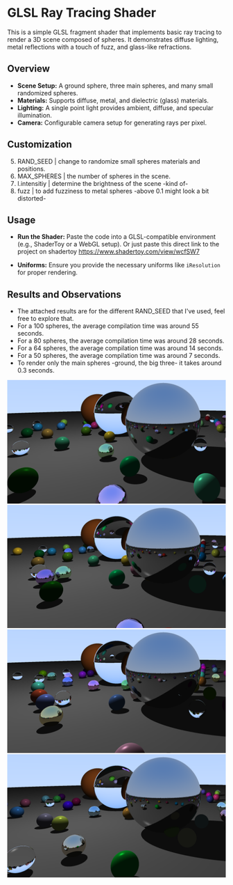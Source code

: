 # GLSL Ray Tracing Shader

This is a simple GLSL fragment shader that implements basic ray tracing to render a 3D scene composed of spheres. It demonstrates diffuse lighting, metal reflections with a touch of fuzz, and glass-like refractions.

## Overview

- **Scene Setup:** A ground sphere, three main spheres, and many small randomized spheres.
- **Materials:** Supports diffuse, metal, and dielectric (glass) materials.
- **Lighting:** A single point light provides ambient, diffuse, and specular illumination.
- **Camera:** Configurable camera setup for generating rays per pixel.

## Customization
5. RAND_SEED | change to randomize small spheres materials and positions.
27. MAX_SPHERES | the number of spheres in the scene.
160. l.intensitiy | determine the brightness of the scene -kind of-
307. fuzz | to add fuzziness to metal spheres -above 0.1 might look a bit distorted-

## Usage

- **Run the Shader:** Paste the code into a GLSL-compatible environment (e.g., ShaderToy or a WebGL setup). Or just paste this direct link to the project on shadertoy https://www.shadertoy.com/view/wcfSW7

- **Uniforms:** Ensure you provide the necessary uniforms like `iResolution` for proper rendering.

## Results and Observations

- The attached results are for the different RAND_SEED that I've used, feel free to explore that.
- For a 100 spheres, the average compilation time was around 55 seconds.
- For a 80 spheres, the average compilation time was around 28 seconds.
- For a 64 spheres, the average compilation time was around 14 seconds.
- For a 50 spheres, the average compilation time was around 7 seconds.
- To render only the main spheres -ground, the big three- it takes around 0.3 seconds.   

![randomized result #1](Results/Poject_2_result1.png) 
![randomized result #2](Results/Poject_2_result2.png) 
![randomized result #3](Results/Poject_2_result3.png) 
![randomized result #4](Results/Poject_2_result4.png)